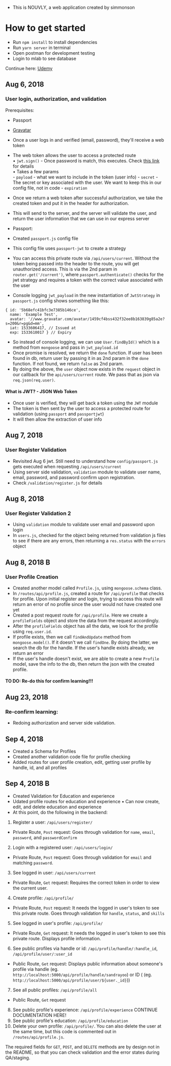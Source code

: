 * This is NOUVLY, a web application created by simmonson
# How to get started
- Run `npm install` to install dependencies
- Run `yarn server` in terminal
- Open postman for development testing
- Login to mlab to see database

Continue here: [Udemy](https://www.udemy.com/mern-stack-front-to-back/learn/v4/t/lecture/10055158?start=0)    

## Aug 6, 2018
### User login, authorization, and validation
Prerequisites:
- Passport
- [Gravatar](https://github.com/emerleite/node-gravatar)
- Once a user logs in and verified (email, password), they'll receive a web token
- The web token allows the user to access a protected route     
    • `jwt.sign()` - Once password is match, this executes. Check [this link](https://github.com/auth0/node-jsonwebtoken) for details     
    • Takes a few params     
        - `payload` - what we want to include in the token (user info)
        - `secret` - The secret or key associated with the user. We want to keep this in our config file, not in code
        - `expiration`
- Once we return a web token after successful authorization, we take the created token and put it in the header for authorization.
- This will send to the server, and the server will validate the user, and return the user information that we can use in our express server

- Passport:
- Created `passport.js` config file
- This config file uses `passport-jwt` to create a strategy
- You can access this private route via `/api/users/current`. Without the token being passed into the header to the route, you will get unauthorized access. This is via the 2nd param in `router.get('/current')`, where `passport.authenticate()` checks for the jwt strategy and requires a token with the correct value associated with the user
- Console logging `jwt_payload`  in the new instantiation of `JwtStrategy` in `passport.js` config shows something like this:
```
{ id: '5b68efc41bfc3e7385b146ce',
  name: 'Example Test',
  avatar: '//www.gravatar.com/avatar/1459cf4bss432f32ee8b163839g85a2e?s=200&r=pg&d=mm',
  iat: 1533606417, // Issued at
  exp: 1533610017 } // Expiry 
```
- So instead of console logging, we can use `User.findById()` which is a method from `mongoose` and pass in `jwt_payload.id`
- Once promise is resolved, we return the `done` function. If user has been found in db, return user by passing it in as 2nd param in the `done` function. If not found, we return `false` as 2nd param.
- By doing the above, the `user` object now exists in the `request` object in our callback for the `api/users/current` route. We pass that as json via `req.json(req.user)`. 

#### What is JWT? - JSON Web Token
- Once user is verified, they will get back a token using the `JWT` module
- The token is then sent by the user to access a protected route for validation (using `passport` and `passportjwt`)
- It will then allow the extraction of user info

## Aug 7, 2018
### User Register Validation
- Revisited Aug 6 jwt. Still need to understand how `config/passport.js` gets executed when requesting `/api/users/current`
- Using server side validation, `validation` module to validate user name, email, password, and password confirm upon registration.
- Check `/validation/register.js` for details

## Aug 8, 2018
### User Register Validation 2
- Using `validation` module to validate user email and password upon login
- In `users.js`, checked for the object being returned from validation js files to see if there are any errors, then returning a `res.status` with the `errors` object

## Aug 8, 2018 B
### User Profile Creation
- Created another model called `Profile.js`, using `mongoose.schema` class.
- In `/routes/api/profile.js`, created a route for `/api/profile` that checks for profile. Upon initial register and login, trying to access this route will return an error of no profile since the user would not have created one yet
- Created a post request route for `/api/profile`. Here we create a `profileFields` object and store the data from the request accordingly.
- After the `profileFields` object has all the data, we look for the profile using `req.user.id`. 
- If profile exists, then we call `findAndUpdate` method from `mongoose.model()`. If it doesn't we call `findOne`.  By doing the latter, we search the db for the handle. If the user's handle exists already, we return an error
- If the user's handle doesn't exist, we are able to create a new `Profile` model, save the info to the db, then return the json with the created profile.
#### TO DO: Re-do this for confirm learning!!!

## Aug 23, 2018
### Re-confirm learning: 
- Redoing authorization and server side validation. 

## Sep 4, 2018
- Created a Schema for Profiles
- Created another validation code file for profile checking
- Added routes for user profile creation, edit, getting user profile by handle, id, and all profiles

## Sep 4, 2018 B
- Created Validation for Education and experience
- Udated profile routes for education and experience
    • Can now create, edit, and delete education and experience    
- At this point, do the following in the backend:
1. Register a user: `/api/users/register/`
- Private Route, `Post` request: Goes through validation for `name`, `email`, `password`, and `passwordConfirm`
2. Login with a registered user: `/api/users/login/`
- Private Route, `Post` request: Goes through validation for `email` and matching `password`. 
3. See logged in user: `/api/users/current`
- Private Route, `Get` request: Requires the correct token in order to view the current user.
4. Create profile: `/api/profile/`
- Private Route, `Post` request: It needs the logged in user's token to see this private route. Goes through validation for `handle`, `status`, and `skills`
5. See logged in user's profile: `/api/profile/`
- Private Route, `Get` request: It needs the logged in user's token to see this private route. Displays profile information.
6. See public profiles via handle or id: `/api/profile/handle/:handle_id`, `/api/profile/user/:user_id`
- Public Route, `Get` request: Displays public information about someone's profile via handle (eg. `http://localhost:5000/api/profile/handle/sandrayoo`) or ID ( (eg. `http://localhost:5000/api/profile/user/${user._id}`))
7. See all public profiles: `/api/profile/all`
- Public Route, `Get` request
8. See public profile's experience: `/api/profile/experience`
CONTINUE DOCUMENTATION HERE!
9. See public profile's education: `/api/profile/education`
10. Delete your own profile: `/api/profile/`. You can also delete the user at the same time, but this code is commented out in `/routes/api/profile.js`.

The required fields for `GET`, `POST`, and `DELETE` methods are by design not in the README, so that you can check validation and the error states during QA/staging. 
    
